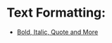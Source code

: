 # Text Formatting:
- [Bold, Italic, Quote and More](https://wavebox.io/knowhow/slack-text-formatting/)